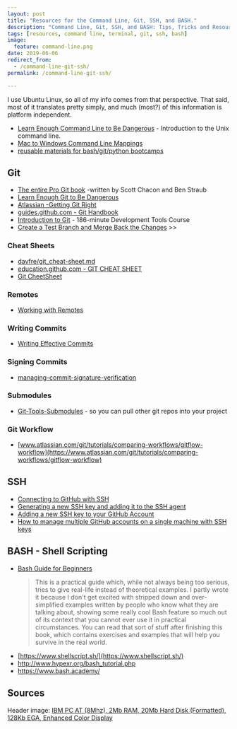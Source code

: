 ```yaml
---
layout: post
title: "Resources for the Command Line, Git, SSH, and BASH."
description: "Command Line, Git, SSH, and BASH: Tips, Tricks and Resources."
tags: [resources, command line, terminal, git, ssh, bash]
image:
  feature: command-line.png
date: 2019-06-06
redirect_from:
  - /command-line-git-ssh/
permalink: /command-line-git-ssh/

---
```




I use Ubuntu Linux, so all of my info comes from that perspective. That said, most of it translates pretty simply, and much (most?) of this information is platform independent. 

* [Learn Enough Command Line to Be Dangerous](https://www.learnenough.com/command-line-tutorial/basics) - Introduction to the Unix command line.
* [Mac to Windows Command Line Mappings](https://zwbetz.com/mac-to-windows-command-line-mappings/)
* [reusable materials for bash/git/python bootcamps](https://github.com/mnyrop/swc-materials/)

## Git

* [The entire Pro Git book](https://git-scm.com/book/en/v2) -written by Scott Chacon and Ben Straub
* [Learn Enough Git to Be Dangerous](https://www.learnenough.com/git-tutorial/getting_started)
* [Atlassian -Getting Git Right](https://www.atlassian.com/git)
* [guides.github.com - Git Handbook](https://guides.github.com/introduction/git-handbook/)
* [Introduction to Git](https://teamtreehouse.com/library/introduction-to-git) - 186-minute Development Tools Course 
* [Create a Test Branch and Merge Back the Changes](https://web-work.tools/branches-git/) >>

### Cheat Sheets

* <a href="https://gist.github.com/davfre/8313299" target="_blank">davfre/git_cheat-sheet.md</a>
* <a href="https://education.github.com/git-cheat-sheet-education.pdf" target="_blank">education.github.com - GIT CHEAT SHEET</a>
* [Git CheetSheet](https://github.com/jonathancross/jc-docs/blob/master/Git-CheatSheet.md)

### Remotes 

* [Working with Remotes](https://git-scm.com/book/en/v2/Git-Basics-Working-with-Remotes)

### Writing Commits

* <a href="https://chris.beams.io/posts/git-commit/" target="_blank">Writing Effective Commits</a>

### Signing Commits

* [managing-commit-signature-verification](https://help.github.com/en/articles/managing-commit-signature-verification)

### Submodules
* [Git-Tools-Submodules](https://git-scm.com/book/en/v2/Git-Tools-Submodules) - so you can pull other git repos into your project

### Git Workflow
* [www.atlassian.com/git/tutorials/comparing-workflows/gitflow-workflow](https://www.atlassian.com/git/tutorials/comparing-workflows/gitflow-workflow)

## SSH

* <a href="https://help.github.com/en/articles/connecting-to-github-with-ssh" target="_blank">Connecting to GitHub with SSH</a>
* <a href="https://help.github.com/en/articles/generating-a-new-ssh-key-and-adding-it-to-the-ssh-agent" target="_blank">Generating a new SSH key and adding it to the SSH agent</a>
* <a href="https://help.github.com/en/enterprise/2.15/user/articles/adding-a-new-ssh-key-to-your-github-account" target="_blank">Adding a new SSH key to your GitHub Account</a>
* <a href="https://medium.freecodecamp.org/manage-multiple-github-accounts-the-ssh-way-2dadc30ccaca" target="_blank">How to manage multiple GitHub accounts on a single machine with SSH keys</a>

## BASH - Shell Scripting

* [Bash Guide for Beginners](https://www.tldp.org/LDP/Bash-Beginners-Guide/html/intro_01.html)
  >This is a practical guide which, while not always being too serious, tries to give real-life instead of theoretical examples. I partly wrote it because I don't get excited with stripped down and over-simplified examples written by people who know what they are talking about, showing some really cool Bash feature so much out of its context that you cannot ever use it in practical circumstances. You can read that sort of stuff after finishing this book, which contains exercises and examples that will help you survive in the real world.
* [https://www.shellscript.sh/](https://www.shellscript.sh/)
* http://www.hypexr.org/bash_tutorial.php
* https://www.bash.academy/

## Sources

Header image: [IBM PC AT (8Mhz), 2Mb RAM, 20Mb Hard Disk (Formatted), 128Kb EGA, Enhanced Color Display](http://www.pcjs.org/devices/pcx86/machine/5170/ega/2048kb/rev3/vt100/)
